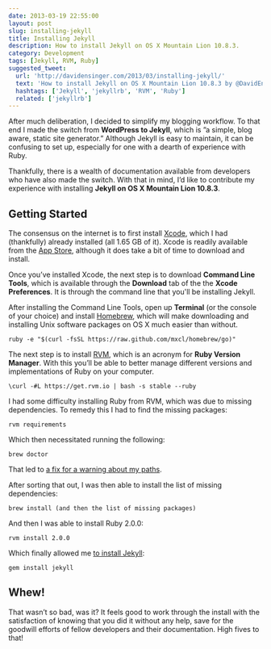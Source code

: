 ```yaml
---
date: 2013-03-19 22:55:00
layout: post
slug: installing-jekyll
title: Installing Jekyll
description: How to install Jekyll on OS X Mountain Lion 10.8.3.
category: Development
tags: [Jekyll, RVM, Ruby]
suggested_tweet:
  url: 'http://davidensinger.com/2013/03/installing-jekyll/'
  text: 'How to install Jekyll on OS X Mountain Lion 10.8.3 by @DavidEnsinger'
  hashtags: ['Jekyll', 'jekyllrb', 'RVM', 'Ruby']
  related: ['jekyllrb']
---
```


After much deliberation, I decided to simplify my blogging workflow. To that end I made the switch from __WordPress to Jekyll__, which is ”a simple, blog aware, static site generator.” Although Jekyll is easy to maintain, it can be confusing to set up, especially for one with a dearth of experience with Ruby.

Thankfully, there is a wealth of documentation available from developers who have also made the switch. With that in mind, I’d like to contribute my experience with installing __Jekyll on OS X Mountain Lion 10.8.3__.

## Getting Started

The consensus on the internet is to first install [Xcode](http://developer.apple.com/xcode/), which I had (thankfully) already installed (all 1.65 GB of it). Xcode is readily available from the [App Store](http://itunes.apple.com/us/app/xcode/id497799835?ls=1&mt=12), although it does take a bit of time to download and install.

Once you’ve installed Xcode, the next step is to download __Command Line Tools__, which is available through the __Download__ tab of the the __Xcode Preferences__. It is through the command line that you'll be installing Jekyll.

After installing the Command Line Tools, open up __Terminal__ (or the console of your choice) and install [Homebrew](http://mxcl.github.com/homebrew/), which will make downloading and installing Unix software packages on OS X much easier than without.

    ruby -e "$(curl -fsSL https://raw.github.com/mxcl/homebrew/go)"

The next step is to install [RVM](https://rvm.io), which is an acronym for __Ruby Version Manager__. With this you’ll be able to better manage different versions and implementations of Ruby on your computer.

    \curl -#L https://get.rvm.io | bash -s stable --ruby

I had some difficulty installing Ruby from RVM, which was due to missing dependencies. To remedy this I had to find the missing packages:

    rvm requirements

Which then necessitated running the following:

    brew doctor

That led to [a fix for a warning about my paths](http://stackoverflow.com/questions/10343834/homebrew-wants-me-to-amend-my-path-no-clue-how).

After sorting that out, I was then able to install the list of missing dependencies:

    brew install (and then the list of missing packages)

And then I was able to install Ruby 2.0.0:

    rvm install 2.0.0

Which finally allowed me [to install Jekyll](https://github.com/mojombo/jekyll/wiki/Install):

    gem install jekyll

## Whew!
That wasn’t so bad, was it? It feels good to work through the install with the satisfaction of knowing that you did it without any help, save for the goodwill efforts of fellow developers and their documentation. High fives to that!
